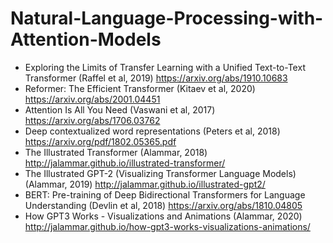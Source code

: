 # Natural-Language-Processing-with-Attention-Models

- Exploring the Limits of Transfer Learning with a Unified Text-to-Text Transformer (Raffel et al, 2019) https://arxiv.org/abs/1910.10683
- Reformer: The Efficient Transformer (Kitaev et al, 2020) https://arxiv.org/abs/2001.04451
- Attention Is All You Need (Vaswani et al, 2017) https://arxiv.org/abs/1706.03762
- Deep contextualized word representations (Peters et al, 2018) https://arxiv.org/pdf/1802.05365.pdf
- The Illustrated Transformer (Alammar, 2018) http://jalammar.github.io/illustrated-transformer/
- The Illustrated GPT-2 (Visualizing Transformer Language Models) (Alammar, 2019) http://jalammar.github.io/illustrated-gpt2/
- BERT: Pre-training of Deep Bidirectional Transformers for Language Understanding (Devlin et al, 2018) https://arxiv.org/abs/1810.04805
- How GPT3 Works - Visualizations and Animations (Alammar, 2020) http://jalammar.github.io/how-gpt3-works-visualizations-animations/
